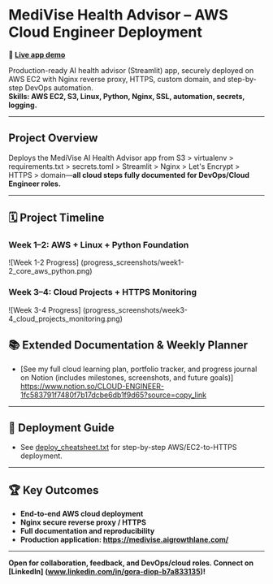 # MediVise Health Advisor – AWS Cloud Engineer Deployment

**🔗 [Live app demo](https://medivise.aigrowthlane.com/)**

Production-ready AI health advisor (Streamlit) app, securely deployed on AWS EC2 with Nginx reverse proxy, HTTPS, custom domain, and step-by-step DevOps automation.  
**Skills: AWS EC2, S3, Linux, Python, Nginx, SSL, automation, secrets, logging.**

---

##  Project Overview

Deploys the MediVise AI Health Advisor app from S3 > virtualenv > requirements.txt > secrets.toml > Streamlit > Nginx > Let's Encrypt > HTTPS > domain—**all cloud steps fully documented for DevOps/Cloud Engineer roles.**

---

## 🗓️ Project Timeline

### Week 1–2: AWS + Linux + Python Foundation  
![Week 1-2 Progress] (progress_screenshots/week1-2_core_aws_python.png)

### Week 3–4: Cloud Projects + HTTPS Monitoring  
![Week 3-4 Progress] (progress_screenshots/week3-4_cloud_projects_monitoring.png)

## 📚 Extended Documentation & Weekly Planner
- [See my full cloud learning plan, portfolio tracker, and progress journal on Notion (includes milestones, screenshots, and future goals)] https://www.notion.so/CLOUD-ENGINEER-1fc583791f7480f7b17dcbe6db1f9d65?source=copy_link
---

## 📄 Deployment Guide  
- See [deploy_cheatsheet.txt](deploy_cheatsheet.txt) for step-by-step AWS/EC2-to-HTTPS deployment.

---

## 🏆 Key Outcomes

- **End-to-end AWS cloud deployment**
- **Nginx secure reverse proxy / HTTPS**
- **Full documentation and reproducibility**
- **Production application: https://medivise.aigrowthlane.com/**

---

**Open for collaboration, feedback, and DevOps/cloud roles. Connect on [LinkedIn] (www.linkedin.com/in/gora-diop-b7a833135)!**
